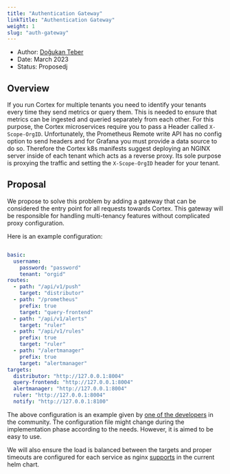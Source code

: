 ```yaml
---
title: "Authentication Gateway"
linkTitle: "Authentication Gateway"
weight: 1
slug: "auth-gateway"
---
```


- Author: [Doğukan Teber](https://github.com/dogukanteber)
- Date: March 2023
- Status: Proposedj

## Overview

If you run Cortex for multiple tenants you need to identify your tenants every time they send metrics or query them. This is needed to ensure that metrics can be ingested and queried separately from each other. For this purpose, the Cortex microservices require you to pass a Header called `X-Scope-OrgID`. Unfortunately, the Prometheus Remote write API has no config option to send headers and for Grafana you must provide a data source to do so. Therefore the Cortex k8s manifests suggest deploying an NGINX server inside of each tenant which acts as a reverse proxy. Its sole purpose is proxying the traffic and setting the `X-Scope-OrgID` header for your tenant.

## Proposal

We propose to solve this problem by adding a gateway that can be considered the entry point for all requests towards Cortex. This gateway will be responsible for handling multi-tenancy features without complicated proxy configuration.


Here is an example configuration:

```yaml

basic:  
  username:      
    password: "password"       
    tenant: "orgid"                          
routes:              
  - path: "/api/v1/push"       
    target: "distributor"
  - path: "/prometheus"
    prefix: true
    target: "query-frontend"
  - path: "/api/v1/alerts"
    target: "ruler"
  - path: "/api/v1/rules"
    prefix: true
    target: "ruler"
  - path: "/alertmanager"
    prefix: true
    target: "alertmanager"    
targets:                
  distributor: "http://127.0.0.1:8004"            
  query-frontend: "http://127.0.0.1:8004"
  alertmanager: "http://127.0.0.1:8004"
  ruler: "http://127.0.0.1:8004"
  notify: "http://127.0.0.1:8100"

```

The above configuration is an example given by [one of the developers](https://github.com/cortexproject/cortex/issues/5106#issuecomment-1414759680) in the community. The configuration file might change during the implementation phase according to the needs. However, it is aimed to be easy to use.

We will also ensure the load is balanced between the targets and proper timeouts are configured for each service as nginx [supports](https://github.com/cortexproject/cortex-helm-chart/blob/master/templates/nginx/nginx-config.yaml ) in the current helm chart.
